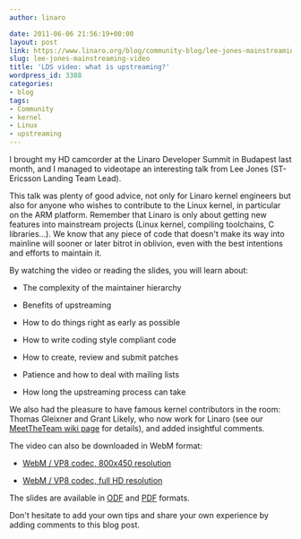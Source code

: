```yaml
---
author: linaro

date: 2011-06-06 21:56:19+00:00
layout: post
link: https://www.linaro.org/blog/community-blog/lee-jones-mainstreaming-video/
slug: lee-jones-mainstreaming-video
title: 'LDS video: what is upstreaming?'
wordpress_id: 3388
categories:
- blog
tags:
- Community
- kernel
- Linux
- upstreaming
---
```


I brought my HD camcorder at the Linaro Developer Summit in Budapest last month, and I managed to videotape an interesting talk from Lee Jones (ST-Ericsson Landing Team Lead).

This talk was plenty of good advice, not only for Linaro kernel engineers but also for anyone who wishes to contribute to the Linux kernel, in particular on the ARM platform. Remember that Linaro is only about getting new features into mainstream projects (Linux kernel, compiling toolchains, C libraries...). We know that any piece of code that doesn't make its way into mainline will sooner or later bitrot in oblivion, even with the best intentions and efforts to maintain it.

By watching the video or reading the slides, you will learn about:





  * The complexity of the maintainer hierarchy


  * Benefits of upstreaming


  * How to do things right as early as possible


  * How to write coding style compliant code


  * How to create, review and submit patches


  * Patience and how to deal with mailing lists


  * How long the upstreaming process can take



We also had the pleasure to have famous kernel contributors in the room: Thomas Gleixner and Grant Likely, who now work for Linaro (see our [MeetTheTeam wiki page](https://wiki.linaro.org/MeetTheTeam) for details), and added insightful comments.



The video can also be downloaded in WebM format:




  * [WebM / VP8 codec, 800x450 resolution](http://free-electrons.com/pub/video/2011/may/lds-2011-05-jones-mainstreaming-450p.webm)


  * [WebM / VP8 codec, full HD resolution](http://free-electrons.com/pub/video/2011/may/lds-2011-05-jones-mainstreaming.webm)



The slides are available in [ODF](http://free-electrons.com/pub/video/2011/may/lds-2011-05-jones-mainstreaming.odp) and [PDF](http://free-electrons.com/pub/video/2011/may/lds-2011-05-jones-mainstreaming.pdf) formats.

Don't hesitate to add your own tips and share your own experience by adding comments to this blog post.
